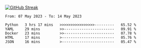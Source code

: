 [![GitHub Streak](https://streak-stats.demolab.com?user=renren-017&theme=sea&hide_border=true&background=DD272700)](https://git.io/streak-stats)

<!--START_SECTION:waka-->

```text
From: 07 May 2023 - To: 14 May 2023

Python   3 hrs 17 mins   >>>>>>>>>>>>>>>>---------   65.52 %
YAML     29 mins         >>-----------------------   09.91 %
Docker   23 mins         >>-----------------------   07.78 %
HTML     17 mins         >------------------------   05.76 %
JSON     16 mins         >------------------------   05.47 %
```

<!--END_SECTION:waka-->
